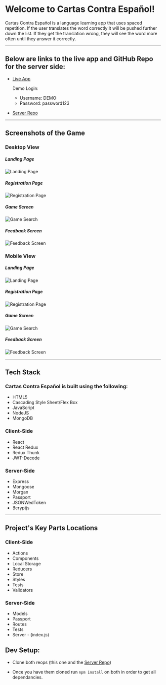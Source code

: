 # Welcome to Cartas Contra Español!

Cartas Contra Español is a language learning app that uses spaced repetition.  If the user translates the word correctly it will be pushed further down the list.  If they get the translation wrong, they will see the word more often until they answer it correctly. 

__________________________
## Below are links to the live app and GitHub Repo for the server side:
- [Live App](https://cartas-contra-espanol.herokuapp.com/)

  Demo Login: 
    - Username: DEMO
    - Password: password123

- [Server Repo](https://github.com/thinkful-ei21/spaced-rep-server-sonya-jonathan)


__________________________
## Screenshots of the Game

### Desktop View

##### Landing Page
![Landing Page](src/images/LG_LP.JPG)

##### Registration Page
![Registration Page](src/images/LG_RP.JPG)

##### Game Screen
![Game Search](src/images/LG_GS.JPG)

##### Feedback Screen
![Feedback Screen](src/images/LG_FS.JPG)

### Mobile View

##### Landing Page
![Landing Page](src/images/SM_LP.JPG)

##### Registration Page
![Registration Page](src/images/SM_RP.JPG)

##### Game Screen
![Game Search](src/images/SM_GS.JPG)

##### Feedback Screen
![Feedback Screen](src/images/SM_FS.JPG)

__________________________
## Tech Stack

### Cartas Contra Español is built using the following:
 
* HTML5
* Cascading Style Sheet/Flex Box
* JavaScript
* NodeJS
* MongoDB

### Client-Side

* React
* React Redux
* Redux Thunk
* JWT-Decode

### Server-Side

* Express
* Mongoose
* Morgan
* Passport
* JSONWedToken
* Bcryptjs
__________________________
## Project's Key Parts Locations

### Client-Side
* Actions
* Components 
* Local Storage
* Reducers
* Store
* Styles
* Tests
* Validators

### Server-Side
* Models
* Passport
* Routes
* Tests
* Server - (index.js)

## Dev Setup:

* Clone both reops (this one and the [Server Repo](https://github.com/thinkful-ei21/spaced-rep-server-sonya-jonathan))

* Once you have them cloned run `npm install` on both in order to get all dependancies.

